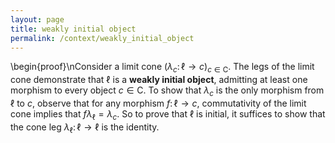 ```yaml
---
layout: page
title: weakly initial object
permalink: /context/weakly_initial_object
---
```

\begin{proof}\nConsider a limit cone $(\lambda_c \colon \ell \to c)_{c \in \mathsf{C}}$. The legs of the limit cone demonstrate that $\ell$ is a **weakly initial object**, admitting at least one morphism to every object $c \in \mathsf{C}$. To show that $\lambda_c$ is the only morphism from $\ell$ to $c$, observe that for any  morphism $f \colon \ell \to c$, commutativity of the limit cone implies that $f \lambda_\ell = \lambda_c$. So to prove that $\ell$ is initial, it suffices to show that the cone leg $\lambda_\ell \colon \ell \to \ell$ is the identity.

